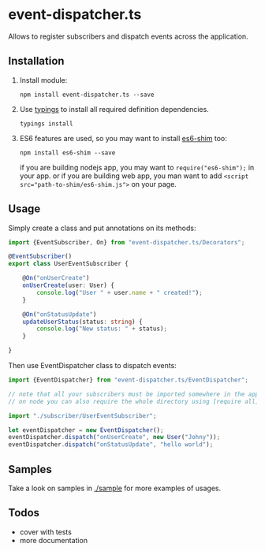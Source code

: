 # event-dispatcher.ts

Allows to register subscribers and dispatch events across the application.

## Installation

1. Install module:

    `npm install event-dispatcher.ts --save`

2. Use [typings](https://github.com/typings/typings) to install all required definition dependencies.

    `typings install`

3. ES6 features are used, so you may want to install [es6-shim](https://github.com/paulmillr/es6-shim) too:

    `npm install es6-shim --save`

    if you are building nodejs app, you may want to `require("es6-shim");` in your app.
    or if you are building web app, you man want to add `<script src="path-to-shim/es6-shim.js">` on your page.

## Usage

Simply create a class and put annotations on its methods:

```typescript
import {EventSubscriber, On} from "event-dispatcher.ts/Decorators";

@EventSubscriber()
export class UserEventSubscriber {

    @On("onUserCreate")
    onUserCreate(user: User) {
        console.log("User " + user.name + " created!");
    }

    @On("onStatusUpdate")
    updateUserStatus(status: string) {
        console.log("New status: " + status);
    }

}
```
Then use EventDispatcher class to dispatch events:

```typescript
import {EventDispatcher} from "event-dispatcher.ts/EventDispatcher";

// note that all your subscribers must be imported somewhere in the app, so they are getting registered
// on node you can also require the whole directory using [require all](https://www.npmjs.com/package/require-all) package

import "./subscriber/UserEventSubscriber";

let eventDispatcher = new EventDispatcher();
eventDispatcher.dispatch("onUserCreate", new User("Johny"));
eventDispatcher.dispatch("onStatusUpdate", "hello world");
```

## Samples

Take a look on samples in [./sample](https://github.com/pleerock/event-dispatcher.ts/tree/master/sample) for more
examples of usages.

## Todos

* cover with tests
* more documentation